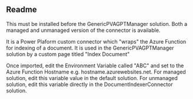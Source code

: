 ## Readme
This must be installed before the GenericPVAGPTManager solution. Both a managed and unmanaged version of the connector is available.

It is a Power Plaform custom connector which "wraps" the Azure Function for indexing of a document. It is used in the GenericPVAGPTManager solution by a custom page titled "Index Document"

Once imported, edit the Environment Variable called "ABC" and set to the Azure Function Hostname e.g. hostname.azurewebsites.net. For managed solution, edit this variable value in the default solution. For unmanaged solution, edit this variable directly in the DocumentIndexerConnector solution.


